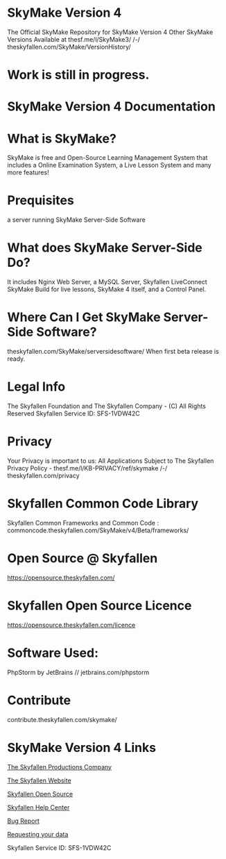 # SkyMake Version 4
The Official SkyMake Repository for SkyMake Version 4
Other SkyMake Versions Available at thesf.me/l/SkyMake3/ /-/ theskyfallen.com/SkyMake/VersionHistory/

# Work is still in progress.

# SkyMake Version 4 Documentation

# What is SkyMake?
SkyMake is free and Open-Source Learning Management System that includes a Online Examination System, a Live Lesson System and many more features!

# Prequisites
a server running SkyMake Server-Side Software

# What does SkyMake Server-Side Do?
It includes Nginx Web Server, a MySQL Server,  Skyfallen LiveConnect SkyMake Build for live lessons, SkyMake 4 itself, and a Control Panel.

# Where Can I Get SkyMake Server-Side Software?
theskyfallen.com/SkyMake/serversidesoftware/ When first beta release is ready.

# Legal Info
The Skyfallen Foundation and The Skyfallen Company - (C) All Rights Reserved
Skyfallen Service ID: SFS-1VDW42C

# Privacy
Your Privacy is important to us: All Applications Subject to The Skyfallen Privacy Policy - thesf.me/l/KB-PRIVACY/ref/skymake /-/ theskyfallen.com/privacy

# Skyfallen Common Code Library
Skyfallen Common Frameworks and Common Code : commoncode.theskyfallen.com/SkyMake/v4/Beta/frameworks/

# Open Source @ Skyfallen
https://opensource.theskyfallen.com/


# Skyfallen Open Source Licence
https://opensource.theskyfallen.com/licence

# Software Used:
PhpStorm by JetBrains // jetbrains.com/phpstorm

# Contribute
contribute.theskyfallen.com/skymake/

# SkyMake Version 4 Links
[The Skyfallen Productions Company](https://www.theskyfallen.company)

[The Skyfallen Website](https://www.theskyfallen.com)

[Skyfallen Open Source](https://opensource.theskyfallen.com)

[Skyfallen Help Center](https://help.theskyfallen.com)

[Bug Report](https://help.theskyfallen.com/index.php?category=15&a=add)

[Requesting your data](https://help.theskyfallen.com/knowledgebase.php?article=3)

Skyfallen Service ID: SFS-1VDW42C

